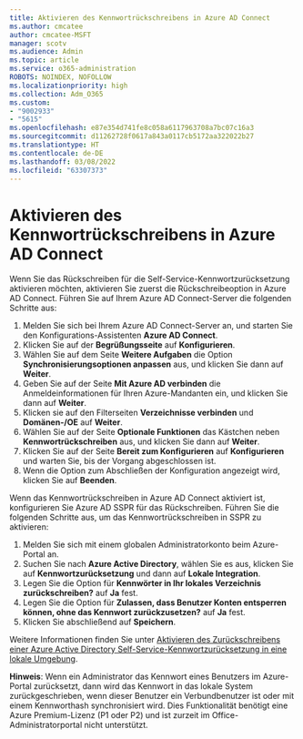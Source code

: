 ```yaml
---
title: Aktivieren des Kennwortrückschreibens in Azure AD Connect
ms.author: cmcatee
author: cmcatee-MSFT
manager: scotv
ms.audience: Admin
ms.topic: article
ms.service: o365-administration
ROBOTS: NOINDEX, NOFOLLOW
ms.localizationpriority: high
ms.collection: Adm_O365
ms.custom:
- "9002933"
- "5615"
ms.openlocfilehash: e87e354d741fe8c058a6117963708a7bc07c16a3
ms.sourcegitcommit: d11262728f0617a843a0117cb5172aa322022b27
ms.translationtype: HT
ms.contentlocale: de-DE
ms.lasthandoff: 03/08/2022
ms.locfileid: "63307373"
---
```

# <a name="enable-password-writeback-in-azure-ad-connect"></a>Aktivieren des Kennwortrückschreibens in Azure AD Connect

Wenn Sie das Rückschreiben für die Self-Service-Kennwortzurücksetzung aktivieren möchten, aktivieren Sie zuerst die Rückschreibeoption in Azure AD Connect. Führen Sie auf Ihrem Azure AD Connect-Server die folgenden Schritte aus:

1. Melden Sie sich bei Ihrem Azure AD Connect-Server an, und starten Sie den Konfigurations-Assistenten **Azure AD Connect**.
2. Klicken Sie auf der **Begrüßungsseite** auf **Konfigurieren**.
3. Wählen Sie auf dem Seite **Weitere Aufgaben** die Option **Synchronisierungsoptionen anpassen** aus, und klicken Sie dann auf **Weiter**.
4. Geben Sie auf der Seite **Mit Azure AD verbinden** die Anmeldeinformationen für Ihren Azure-Mandanten ein, und klicken Sie dann auf **Weiter**.
5. Klicken sie auf den Filterseiten **Verzeichnisse verbinden** und **Domänen-/OE** auf **Weiter**.
6. Wählen Sie auf der Seite **Optionale Funktionen** das Kästchen neben **Kennwortrückschreiben** aus, und klicken Sie dann auf **Weiter**.
7. Klicken Sie auf der Seite **Bereit zum Konfigurieren** auf **Konfigurieren** und warten Sie, bis der Vorgang abgeschlossen ist.
8. Wenn die Option zum Abschließen der Konfiguration angezeigt wird, klicken Sie auf **Beenden**.

Wenn das Kennwortrückschreiben in Azure AD Connect aktiviert ist, konfigurieren Sie Azure AD SSPR für das Rückschreiben.  Führen Sie die folgenden Schritte aus, um das Kennwortrückschreiben in SSPR zu aktivieren:

1. Melden Sie sich mit einem globalen Administratorkonto beim Azure-Portal an.
2. Suchen Sie nach **Azure Active Directory**, wählen Sie es aus, klicken Sie auf **Kennwortzurücksetzung** und dann auf **Lokale Integration**.
3. Legen Sie die Option für **Kennwörter in Ihr lokales Verzeichnis zurückschreiben?** auf **Ja** fest.
4. Legen Sie die Option für **Zulassen, dass Benutzer Konten entsperren können, ohne das Kennwort zurückzusetzen?** auf **Ja** fest.
5. Klicken Sie abschließend auf **Speichern**.

Weitere Informationen finden Sie unter [Aktivieren des Zurückschreibens einer Azure Active Directory Self-Service-Kennwortzurücksetzung in eine lokale Umgebung](https://docs.microsoft.com/azure/active-directory/authentication/tutorial-enable-sspr-writeback).

**Hinweis**: Wenn ein Administrator das Kennwort eines Benutzers im Azure-Portal zurücksetzt, dann wird das Kennwort in das lokale System zurückgeschrieben, wenn dieser Benutzer ein Verbundbenutzer ist oder mit einem Kennworthash synchronisiert wird. Dies Funktionalität benötigt eine Azure Premium-Lizenz (P1 oder P2) und ist zurzeit im Office-Administratorportal nicht unterstützt.
